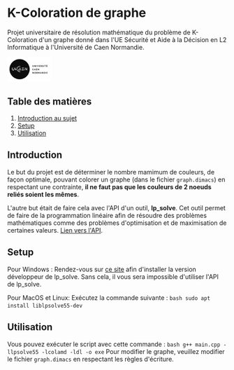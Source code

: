 # K-Coloration de graphe

Projet universitaire de résolution mathématique du problème de K-Coloration d'un graphe donné dans l'UE Sécurité et Aide à la Décision en L2 Informatique à l'Université de Caen Normandie.

<img src="logo-UNICAEN.jpg" style="width: 100px;" />


## Table des matières
1. [Introduction au sujet](#introduction)
2. [Setup](#setup)
3. [Utilisation](#utilisation)

## Introduction
Le but du projet est de déterminer le nombre mamimum de couleurs, de façon optimale, pouvant colorer un graphe (dans le fichier `graph.dimacs`) en respectant une contrainte, **il ne faut pas que les couleurs de 2 noeuds reliés soient les mêmes**. 

L'autre but était de faire cela avec l'API d'un outil, **lp_solve**. Cet outil permet de faire de la programmation linéaire afin de résoudre des problèmes mathématiques comme des problèmes d'optimisation et de maximisation de certaines valeurs. [Lien vers l'API](http://lpsolve.sourceforge.net/5.5/lp_solveAPIreference.htm).

## Setup
Pour Windows :
Rendez-vous sur [ce site](http://lpsolve.sourceforge.net/5.5/distribution.htm) afin d'installer la version développeur de lp_solve. Sans cela, il vous sera impossible d'utiliser l'API de lp_solve.

Pour MacOS et Linux:
Exécutez la commande suivante : ```bash
sudo apt install liblpsolve55-dev```

## Utilisation
Vous pouvez exécuter le script avec cette commande : ```bash
g++ main.cpp -llpsolve55 -lcolamd -ldl -o exe```
Pour modifier le graphe, veuillez modifier le fichier `graph.dimacs` en respectant les règles d'écriture.
